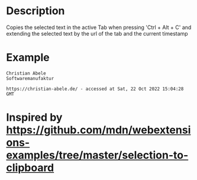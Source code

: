 # Description

Copies the selected text in the active Tab when pressing 'Ctrl + Alt + C' and extending the selected text by the url of the tab and the current timestamp

# Example

```
Christian Abele
Softwaremanufaktur

https://christian-abele.de/ - accessed at Sat, 22 Oct 2022 15:04:28 GMT
```


# Inspired by https://github.com/mdn/webextensions-examples/tree/master/selection-to-clipboard